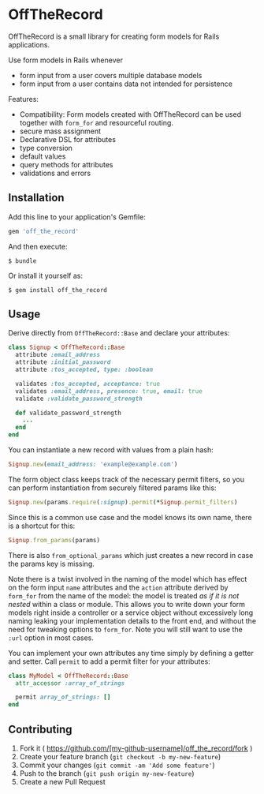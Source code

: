 # OffTheRecord

OffTheRecord is a small library for creating form models for Rails applications.

Use form models in Rails whenever

* form input from a user covers multiple database models
* form input from a user contains data not intended for persistence

Features:

* Compatibility: Form models created with OffTheRecord can be used together with `form_for` and resourceful routing.
* secure mass assignment
* Declarative DSL for attributes
* type conversion
* default values
* query methods for attributes
* validations and errors

## Installation

Add this line to your application's Gemfile:

```ruby
gem 'off_the_record'
```

And then execute:

    $ bundle

Or install it yourself as:

    $ gem install off_the_record

## Usage

Derive directly from `OffTheRecord::Base` and declare your attributes:

```ruby
class Signup < OffTheRecord::Base
  attribute :email_address
  attribute :initial_password
  attribute :tos_accepted, type: :boolean

  validates :tos_accepted, acceptance: true
  validates :email_address, presence: true, email: true
  validate :validate_password_strength

  def validate_password_strength
    ...
  end
end
```

You can instantiate a new record with values from a plain hash:

```ruby
Signup.new(email_address: 'example@example.com')
```

The form object class keeps track of the necessary permit filters, so you can perform
instantiation from securely filtered params like this:

```ruby
Signup.new(params.require(:signup).permit(*Signup.permit_filters)
```

Since this is a common use case and the model knows its own name, there is a shortcut for this:

```ruby
Signup.from_params(params)
```

There is also `from_optional_params` which just creates a new record in case the params key is missing.

Note there is a twist involved in the naming of the model which has effect on the form
input `name` attributes and the `action` attribute derived by `form_for` from the name of
the model: the model is treated *as if it is not nested* within a class or module. This
allows you to write down your form models right inside a controller or a service object
without excessively long naming leaking your implementation details to the front end, and
without the need for tweaking options to `form_for`. Note you will still want to use the `:url`
option in most cases.

You can implement your own attributes any time simply by defining a getter and setter.
Call `permit` to add a permit filter for your attributes:

```ruby
class MyModel < OffTheRecord::Base
  attr_accessor :array_of_strings

  permit array_of_strings: []
end
```


## Contributing

1. Fork it ( https://github.com/[my-github-username]/off_the_record/fork )
2. Create your feature branch (`git checkout -b my-new-feature`)
3. Commit your changes (`git commit -am 'Add some feature'`)
4. Push to the branch (`git push origin my-new-feature`)
5. Create a new Pull Request
